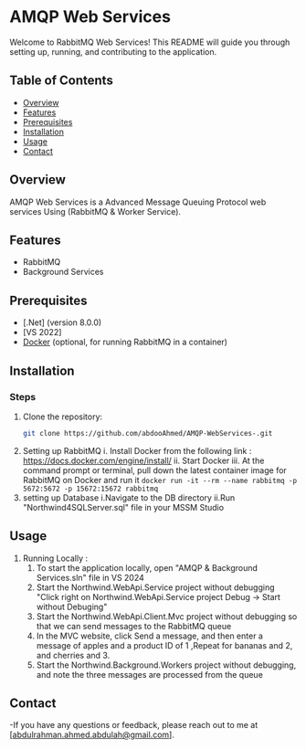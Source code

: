 # AMQP Web Services

Welcome to RabbitMQ Web Services! This README will guide you through setting up, running, and contributing to the application.

## Table of Contents

- [Overview](#overview)
- [Features](#features)
- [Prerequisites](#prerequisites)
- [Installation](#installation)
- [Usage](#usage)
- [Contact](#contact)

## Overview

AMQP Web Services is a Advanced Message Queuing Protocol web services Using (RabbitMQ & Worker Service).

## Features

- RabbitMQ
- Background Services

## Prerequisites

- [.Net] (version 8.0.0)
- [VS 2022]
- [Docker](https://www.docker.com/) (optional, for running RabbitMQ in a container)

## Installation

### Steps

1. Clone the repository:
   ```bash
   git clone https://github.com/abdooAhmed/AMQP-WebServices-.git
   ```
2. Setting up RabbitMQ
   i. Install Docker from the following link : https://docs.docker.com/engine/install/
   ii. Start Docker
   iii. At the command prompt or terminal, pull down the latest container image for RabbitMQ on Docker and run it
   `docker run -it --rm --name rabbitmq -p 5672:5672 -p 15672:15672 rabbitmq`
3. setting up Database
   i.Navigate to the DB directory
   ii.Run "Northwind4SQLServer.sql" file in your MSSM Studio

## Usage

1. Running Locally :
   1. To start the application locally, open "AMQP & Background Services.sln" file in VS 2024
   2. Start the Northwind.WebApi.Service project without debugging "Click right on Northwind.WebApi.Service project Debug -> Start without Debuging"
   3. Start the Northwind.WebApi.Client.Mvc project without debugging so that we can send messages to the RabbitMQ queue
   4. In the MVC website, click Send a message, and then enter a message of apples and a product ID of 1 ,Repeat for bananas and 2, and cherries and 3.
   5. Start the Northwind.Background.Workers project without debugging, and note the three messages are processed from the queue

## Contact

-If you have any questions or feedback, please reach out to me at [abdulrahman.ahmed.abdulah@gmail.com].
